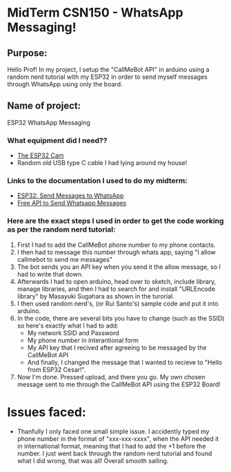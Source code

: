# MidTerm CSN150 - WhatsApp Messaging!
## Purpose:
Hello Prof! In my project, I setup the "CallMeBot API" in arduino using a random nerd tutorial with my ESP32 in order to send myself messages through WhatsApp using only the board.
## Name of project:
ESP32 WhatsApp Messaging
### What equipment did I need??
* [The ESP32 Cam](https://www.amazon.com/Aideepen-ESP32-CAM-ESP32-CAM-MB-CH-340G-NodeMCU/dp/B0CMTVFCYD/ref=sr_1_13?sr=8-13)
* Random old USB type C cable I had lying around my house!
### Links to the documentation I used to do my midterm:
* [ESP32: Send Messages to WhatsApp](https://randomnerdtutorials.com/esp32-send-messages-whatsapp/)
* [Free API to Send Whatsapp Messages](https://www.callmebot.com/blog/free-api-whatsapp-messages/)
### Here are the exact steps I used in order to get the code working as per the random nerd tutorial:
1. First I had to add the CallMeBot phone number to my phone contacts.
2. I then had to message this number through whats app, saying "I allow callmebot to send me messages"
3. The bot sends you an API key when you send it the allow message, so I had to write that down.
4. Afterwards I had to open arduino, head over to sketch, include library, manage libraries, and then I had to search for and install "URLEncode library" by Masayuki Sugahara as shown in the turorial.
5. I then used random nerd's, (or Rui Santo's) sample code and put it into arduino.
6. In the code, there are several bits you have to change (such as the SSID) so here's exactly what I had to add:
   * My network SSID and Password
   * My phone number in interantional form
   * My API key that I recived after agreeing to be messaged by the CallMeBot API
   * And finally, I changed the message that I wanted to recieve to "Hello from ESP32 Cesar!".
7. Now I'm done. Pressed upload, and there you go. My own chosen message sent to me through the CallMeBot API using the ESP32 Board!
# Issues faced:
* Thanfully I only faced one small simple issue. I accidently typed my phone number in the format of "xxx-xxx-xxxx", when the API needed it in international format, meaning that I had to add the +1 before the number. I just went back through the random nerd tutorial and found what I did wrong, that was all! Overall smooth sailing.
